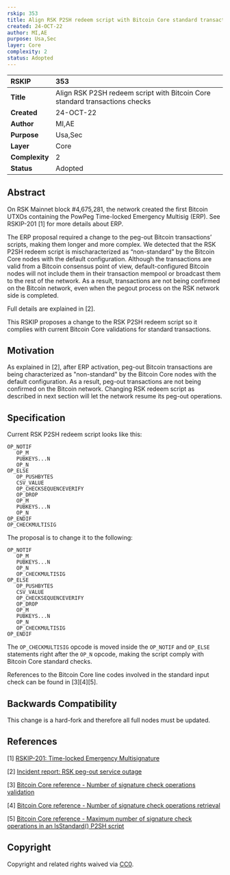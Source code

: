 ```yaml
---
rskip: 353
title: Align RSK P2SH redeem script with Bitcoin Core standard transactions checks
created: 24-OCT-22
author: MI,AE
purpose: Usa,Sec
layer: Core
complexity: 2
status: Adopted
---
```


|RSKIP          |353           |
| :------------ |:-------------|
|**Title**      |Align RSK P2SH redeem script with Bitcoin Core standard transactions checks |
|**Created**    |24-OCT-22 |
|**Author**     |MI,AE |
|**Purpose**    |Usa,Sec |
|**Layer**      |Core |
|**Complexity** |2 |
|**Status**     |Adopted |

## Abstract

On RSK Mainnet block #4,675,281, the network created the first Bitcoin UTXOs containing the PowPeg Time-locked Emergency Multisig (ERP). See RSKIP-201 [1] for more details about ERP. 

The ERP proposal required a change to the peg-out Bitcoin transactions’ scripts, making them longer and more complex. We detected that the RSK P2SH redeem script is mischaracterized as “non-standard” by the Bitcoin Core nodes with the default configuration. Although the transactions are valid from a Bitcoin consensus point of view, default-configured Bitcoin nodes will not include them in their transaction mempool or broadcast them to the rest of the network. As a result, transactions are not being confirmed on the Bitcoin network, even when the pegout process on the RSK network side is completed.

Full details are explained in [2].

This RSKIP proposes a change to the RSK P2SH redeem script so it complies with current Bitcoin Core validations for standard transactions.

## Motivation

As explained in [2], after ERP activation, peg-out Bitcoin transactions are being characterized as "non-standard" by the Bitcoin Core nodes with the default configuration. As a result, peg-out transactions are not being confirmed on the Bitcoin network. Changing RSK redeem script as described in next section will let the network resume its peg-out operations. 

## Specification

Current RSK P2SH redeem script looks like this:

```
OP_NOTIF
   OP_M
   PUBKEYS...N
   OP_N
OP_ELSE
   OP_PUSHBYTES
   CSV_VALUE
   OP_CHECKSEQUENCEVERIFY
   OP_DROP
   OP_M
   PUBKEYS...N
   OP_N
OP_ENDIF
OP_CHECKMULTISIG
```

The proposal is to change it to the following:

```
OP_NOTIF
   OP_M
   PUBKEYS...N
   OP_N
   OP_CHECKMULTISIG
OP_ELSE
   OP_PUSHBYTES
   CSV_VALUE
   OP_CHECKSEQUENCEVERIFY
   OP_DROP
   OP_M
   PUBKEYS...N
   OP_N
   OP_CHECKMULTISIG
OP_ENDIF
```

The `OP_CHECKMULTISIG` opcode is moved inside the `OP_NOTIF` and `OP_ELSE` statements right after the `OP_N` opcode, making the script comply with Bitcoin Core standard checks.

References to the Bitcoin Core line codes involved in the standard input check can be found in [3][4][5]. 

## Backwards Compatibility

This change is a hard-fork and therefore all full nodes must be updated.

## References

[1] [RSKIP-201: Time-locked Emergency Multisignature](https://github.com/rsksmart/RSKIPs/blob/master/IPs/RSKIP201.md)

[2] [Incident report: RSK peg-out service outage](https://blog.rsk.co/noticia/incident-report-rsk-peg-out-service-outage/) 

[3] [Bitcoin Core reference - Number of signature check operations validation](https://github.com/bitcoin/bitcoin/blob/f6fdedf850d10d877316871aacfd5b6656178e70/src/policy/policy.cpp#L177)

[4] [Bitcoin Core reference - Number of signature check operations retrieval](https://github.com/bitcoin/bitcoin/blob/d492dc1cdaabdc52b0766bf4cba4bd73178325d0/src/script/script.cpp#L153)

[5] [Bitcoin Core reference - Maximum number of signature check operations in an IsStandard() P2SH script](https://github.com/bitcoin/bitcoin/blob/d919e8d5742a98d7f2b957b142003166ba178d9e/src/policy/policy.h#L30) 

## Copyright

Copyright and related rights waived via [CC0](https://creativecommons.org/publicdomain/zero/1.0/).
